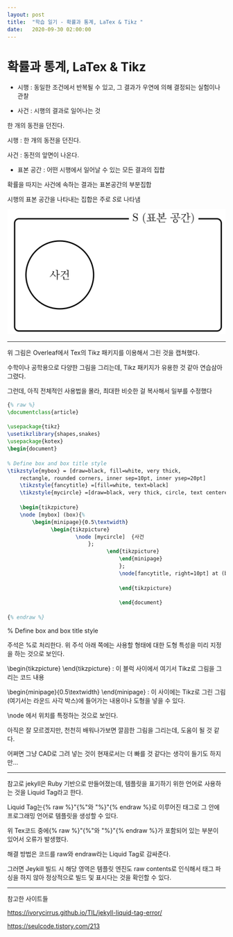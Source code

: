 ```yaml
---
layout: post
title:  "학습 일기 - 확률과 통계, LaTex & Tikz "
date:   2020-09-30 02:00:00
---
```




# 확률과 통계, LaTex & Tikz


* 시행 : 동일한 조건에서 반복될 수 있고, 그 결과가 우연에 의해 결정되는 실험이나 관찰

* 사건 : 시행의 결과로 일어나는 것


한 개의 동전을 던진다.


시행 : 한 개의 동전을 던진다.

사건 : 동전의 앞면이 나온다.


* 표본 공간 : 어떤 시행에서 일어날 수 있는 모든 결과의 집합

확률을 따지는 사건에 속하는 결과는 표본공간의 부분집합

시행의 표본 공간을 나타내는 집합은 주로 $S$로 나타냄


![표본공간과 사건](/images/20200930_sample_space_and_event_diagram.png)


---

위 그림은 Overleaf에서 Tex의 Tikz 패키지를 이용해서 그린 것을 캡쳐했다.

수학이나 공학용으로 다양한 그림을 그리는데, Tikz 패키지가 유용한 것 같아 연습삼아 그렸다.

그런데, 아직 전체적인 사용법을 몰라, 최대한 비슷한 걸 복사해서 일부를 수정했다

```LaTex
{% raw %}
\documentclass{article}

\usepackage{tikz}
\usetikzlibrary{shapes,snakes}
\usepackage{kotex}
\begin{document}

% Define box and box title style
\tikzstyle{mybox} = [draw=black, fill=white, very thick,
    rectangle, rounded corners, inner sep=10pt, inner ysep=20pt]
	\tikzstyle{fancytitle} =[fill=white, text=black]
	\tikzstyle{mycircle} =[draw=black, very thick, circle, text centered]

	\begin{tikzpicture}
	\node [mybox] (box){%
	    \begin{minipage}{0.5\textwidth}
		      \begin{tikzpicture}
			          \node [mycircle]  {사건
					      };
						        \end{tikzpicture}
								    \end{minipage}
									};
									\node[fancytitle, right=10pt] at (box.north) {S (표본 공간)};

									\end{tikzpicture}

									\end{document}

{% endraw %}
```


\% Define box and box title style

주석은 %로 처리한다. 위 주석 아래 쪽에는 사용할 형태에 대한 도형 특성을 미리 지정을 하는 것으로 보인다.


\\begin{tikzpicture} \\end{tikzpicture} : 이 블럭 사이에서 여기서 Tikz로 그림을 그리는 코드 내용

\\begin{minipage}{0.5\textwidth} \\end{minipage} : 이 사이에는 Tikz로 그린 그림(여기서는 라운드 사각 박스)에 들어가는 내용이나 도형을 넣을 수 있다.

\\node 에서 위치를 특정하는 것으로 보인다.

아직은 잘 모르겠지만, 천천히 배워나가보면 깔끔한 그림을 그리는데, 도움이 될 것 같다. 

어쩌면 그냥 CAD로 그려 넣는 것이 현재로서는 더 빠를 것 같다는 생각이 들기도 하지만...

---

참고로 jekyll은 Ruby 기반으로 만들어졌는데, 템플릿을 표기하기 위한 언어로 사용하는 것을 Liquid Tag라고 한다.

Liquid Tag는{% raw %}"{%"와 "%}"{% endraw %}로 이루어진 태그로 그 안에 프로그래밍 언어로 템플릿을 생성할 수 있다.

위 Tex코드 중에{% raw %}"{%"와 "%}"{% endraw %}가 포함되어 있는 부분이 있어서 오류가 발생했다.

해결 방법은 코드를 raw와 endraw라는 Liquid Tag로 감싸준다. 

그러면 Jeykill 빌드 시 해당 영역은 템플릿 엔진도 raw contents로 인식해서 태그 파싱을 하지 않아 정상적으로 빌드 및 표시다는 것을 확인할 수 있다. 


---

참고한 사이트들

https://ivorycirrus.github.io/TIL/jekyll-liquid-tag-error/

https://seulcode.tistory.com/213
